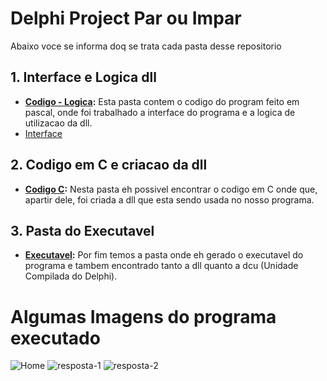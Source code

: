 # Delphi Project Par ou Impar

Abaixo voce se informa doq se trata cada pasta desse repositorio

## 1. Interface e Logica dll

- **[Codigo - Logica](https://github.com/Miukiyn/Delphi-Teste/blob/main/Par%20Ou%20Impar/Par%20ou%20Impar/Parouimpar.pas):** Esta pasta contem o codigo do program feito em pascal, onde foi trabalhado a interface do programa e a logica de utilizacao da dll.
- [Interface](https://github.com/Miukiyn/Delphi-Teste/blob/main/Par%20Ou%20Impar/Par%20ou%20Impar/Parouimpar.dfm)

## 2. Codigo em C e criacao da dll

- **[Codigo C](https://github.com/Miukiyn/Delphi-Teste/blob/main/Par%20Ou%20Impar/Codigo%20C/numbers.c):** Nesta pasta eh possivel encontrar o codigo em C onde que, apartir dele, foi criada a dll que esta sendo usada no nosso programa.

## 3. Pasta do Executavel

- **[Executavel](https://github.com/Miukiyn/Delphi-Teste/tree/main/Par%20Ou%20Impar/Par%20ou%20Impar/Win32/Debug):** Por fim temos a pasta onde eh gerado o executavel do programa e tambem encontrado tanto a dll quanto a dcu (Unidade Compilada do Delphi).


# Algumas Imagens do programa executado

![Home](https://github.com/Miukiyn/Delphi-Teste/blob/main/Par%20Ou%20Impar/Imagens%20do%20Programa/home.png)
![resposta-1](https://github.com/Miukiyn/Delphi-Teste/blob/main/Par%20Ou%20Impar/Imagens%20do%20Programa/resposta-1.png)
![resposta-2](https://github.com/Miukiyn/Delphi-Teste/blob/main/Par%20Ou%20Impar/Imagens%20do%20Programa/resposta-2.png)

